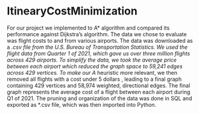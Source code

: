 # ItinearyCostMinimization
For our project we implemented to A* algorithm and compared its performance against Dijkstra’s algorithm. The data we chose to evaluate was flight costs to and from various airports. The data was downloaded as a *.csv file from the U.S. Bureau of Transportation Statistics. We used the flight data from Quarter 1 of 2021, which gave us over three million flights across 429 airports. To simplify the data, we took the average price between each airport which reduced the graph space to 59,241 edges across 429 vertices. To make our A* heuristic more relevant, we then removed all flights with a cost under 5 dollars , leading to a final graph containing 429 vertices and 58,974 weighted, directional edges. The final graph represents the average cost of a flight between each airport during Q1 of 2021. The pruning and organization of the data was done in SQL and exported as *.csv file, which was then imported into Python.
